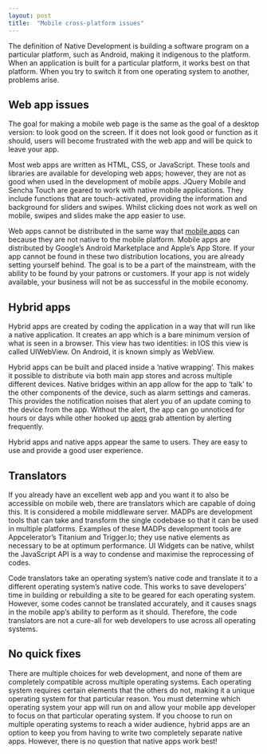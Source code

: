 ```yaml
---
layout: post
title:  "Mobile cross-platform issues"
---
```


The definition of Native Development is building a software program on a particular platform, such as Android, making it indigenous to the platform. When an application is built for a particular platform, it works best on that platform. When you try to switch it from one operating system to another, problems arise.

## Web app issues
The goal for making a mobile web page is the same as the goal of a desktop version: to look good on the screen. If it does not look good or function as it should, users will become frustrated with the web app and will be quick to leave your app.

Most web apps are written as HTML, CSS, or JavaScript. These tools and libraries are available for developing web apps; however, they are not as good when used in the development of mobile apps. JQuery Mobile and Sencha Touch are geared to work with native mobile applications. They include functions that are touch-activated, providing the information and background for sliders and swipes. Whilst clicking does not work as well on mobile, swipes and slides make the app easier to use.

Web apps cannot be distributed in the same way that [mobile apps](https://headchannel.co.uk/blog/predictions-for-mobile-app-development/) can because they are not native to the mobile platform. Mobile apps are distributed by Google’s Android Marketplace and Apple’s App Store. If your app cannot be found in these two distribution locations, you are already setting yourself behind. The goal is to be a part of the mainstream, with the ability to be found by your patrons or customers. If your app is not widely available, your business will not be as successful in the mobile economy.

## Hybrid apps
Hybrid apps are created by coding the application in a way that will run like a native application. It creates an app which is a bare minimum version of what is seen in a browser. This view has two identities: in IOS this view is called UIWebView. On Android, it is known simply as WebView.

Hybrid apps can be built and placed inside a ‘native wrapping’. This makes it possible to distribute via both main app stores and across multiple different devices. Native bridges within an app allow for the app to ‘talk’ to the other components of the device, such as alarm settings and cameras. This provides the notification noises that alert you of an update coming to the device from the app. Without the alert, the app can go unnoticed for hours or days while other hooked up [apps](https://headchannel.co.uk/blog/how-to-improve-your-mobile-app-visibility/) grab attention by alerting frequently.

Hybrid apps and native apps appear the same to users. They are easy to use and provide a good user experience.

## Translators
If you already have an excellent web app and you want it to also be accessible on mobile web, there are translators which are capable of doing this. It is considered a mobile middleware server. MADPs are development tools that can take and transform the single codebase so that it can be used in multiple platforms. Examples of these MADPs development tools are Appcelerator’s Titanium and Trigger.Io; they use native elements as necessary to be at optimum performance. UI Widgets can be native, whilst the JavaScript API is a way to condense and maximise the reprocessing of codes.

Code translators take an operating system’s native code and translate it to a different operating system’s native code. This works to save developers’ time in building or rebuilding a site to be geared for each operating system. However, some codes cannot be translated accurately, and it causes snags in the mobile app’s ability to perform as it should. Therefore, the code translators are not a cure-all for web developers to use across all operating systems.

## No quick fixes
There are multiple choices for web development, and none of them are completely compatible across multiple operating systems. Each operating system requires certain elements that the others do not, making it a unique operating system for that particular reason. You must determine which operating system your app will run on and allow your mobile app developer to focus on that particular operating system. If you choose to run on multiple operating systems to reach a wider audience, hybrid apps are an option to keep you from having to write two completely separate native apps. However, there is no question that native apps work best!
